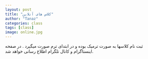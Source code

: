 ```yaml
---
layout: post
title: "کلاس های آنلاین"
author: "Tanaz"
categories: class
tags: [class]
image: online.jpg
---
```

ثبت نام کلاسها به صورت ترمیک بوده و در ابتدای ترم صورت میگیرد . در صفحه اینستاگرام و کانال تلگرام اطلاع رسانی خواهد شد.
